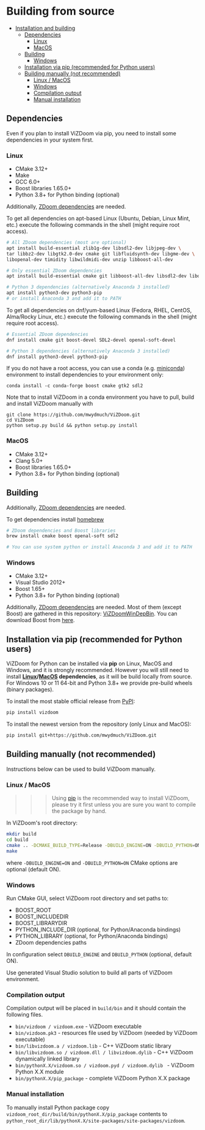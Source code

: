 # Building from source

- [Installation and building](#installation-and-building)
  - [ Dependencies](#-dependencies)
    - [ Linux](#-linux)
    - [ MacOS](#-macos)
  - [ Building](#-building)
    - [ Windows](#-windows)
  - [ Installation via pip (recommended for Python users)](#-installation-via-pip-recommended-for-python-users)
  - [ Building manually (not recommended)](#-building-manually-not-recommended)
    - [ Linux / MacOS](#-linux--macos)
    - [ Windows](#-windows-1)
    - [ Compilation output](#-compilation-output)
    - [ Manual installation](#-manual-installation)


## <a name="deps"></a> Dependencies

Even if you plan to install ViZDoom via pip, you need to install some dependencies in your system first.


### <a name="linux_deps"></a> Linux
* CMake 3.12+
* Make
* GCC 6.0+
* Boost libraries 1.65.0+
* Python 3.8+ for Python binding (optional)

Additionally, [ZDoom dependencies](http://zdoom.org/wiki/Compile_ZDoom_on_Linux) are needed.

To get all dependencies on apt-based Linux (Ubuntu, Debian, Linux Mint, etc.) execute the following commands in the shell (might require root access).
```bash
# All ZDoom dependencies (most are optional)
apt install build-essential zlib1g-dev libsdl2-dev libjpeg-dev \
tar libbz2-dev libgtk2.0-dev cmake git libfluidsynth-dev libgme-dev \
libopenal-dev timidity libwildmidi-dev unzip libboost-all-dev

# Only essential ZDoom dependencies
apt install build-essential cmake git libboost-all-dev libsdl2-dev libopenal-dev

# Python 3 dependencies (alternatively Anaconda 3 installed)
apt install python3-dev python3-pip
# or install Anaconda 3 and add it to PATH
```

To get all dependencies on dnf/yum-based Linux (Fedora, RHEL, CentOS, Alma/Rocky Linux, etc.) execute the following commands in the shell (might require root access).
```bash
# Essential ZDoom dependencies
dnf install cmake git boost-devel SDL2-devel openal-soft-devel

# Python 3 dependencies (alternatively Anaconda 3 installed)
dnf install python3-devel python3-pip
```

If you do not have a root access, you can use a conda (e.g. [miniconda](https://docs.conda.io/en/latest/miniconda.html)) environment to install dependencies to your environment only:
```
conda install -c conda-forge boost cmake gtk2 sdl2
```

Note that to install ViZDoom in a conda environment you have to pull, build and install ViZDoom manually with
```
git clone https://github.com/mwydmuch/ViZDoom.git
cd ViZDoom
python setup.py build && python setup.py install
```


### <a name="macos_deps"></a> MacOS
* CMake 3.12+
* Clang 5.0+
* Boost libraries 1.65.0+
* Python 3.8+ for Python binding (optional)
## <a name="build"></a> Building

Additionally, [ZDoom dependencies](http://zdoom.org/wiki/Compile_ZDoom_on_Mac_OS_X) are needed.

To get dependencies install [homebrew](https://brew.sh/)

```sh
# ZDoom dependencies and Boost libraries
brew install cmake boost openal-soft sdl2

# You can use system python or install Anaconda 3 and add it to PATH
```


### <a name="windows_deps"></a> Windows
* CMake 3.12+
* Visual Studio 2012+
* Boost 1.65+
* Python 3.8+ for Python binding (optional)

Additionally, [ZDoom dependencies](http://zdoom.org/wiki/Compile_ZDoom_on_Windows) are needed.
Most of them (except Boost) are gathered in this repository: [ViZDoomWinDepBin](https://github.com/mwydmuch/ViZDoomWinDepBin).
You can download Boost from [here](https://www.boost.org/users/download).


## <a name="pypi"></a> Installation via pip (recommended for Python users)

ViZDoom for Python can be installed via **pip** on Linux, MacOS and Windows, and it is strongly recommended.
However you will still need to install **[Linux](#linux_deps)/[MacOS](#macos_deps) dependencies**, as it will be build locally from source.
For Windows 10 or 11 64-bit and Python 3.8+ we provide pre-build wheels (binary packages).


To install the most stable official release from [PyPI](https://pypi.python.org/pypi):
```bash
pip install vizdoom
```

To install the newest version from the repository (only Linux and MacOS):
```bash
pip install git+https://github.com/mwydmuch/ViZDoom.git
```


## <a name="build"></a> Building manually (not recommended)

Instructions below can be used to build ViZDoom manually.

### <a name="linux_macos_build"></a> Linux / MacOS

>>> Using [pip](#pypi) is the recommended way to install ViZDoom, please try it first unless you are sure you want to compile the package by hand.

In ViZDoom's root directory:
```bash
mkdir build
cd build
cmake .. -DCMAKE_BUILD_TYPE=Release -DBUILD_ENGINE=ON -DBUILD_PYTHON=ON
make
```

where `-DBUILD_ENGINE=ON` and `-DBUILD_PYTHON=ON` CMake options are optional (default ON).

### <a name="windows_build"></a> Windows

Run CMake GUI, select ViZDoom root directory and set paths to:
* BOOST_ROOT
* BOOST_INCLUDEDIR
* BOOST_LIBRARYDIR
* PYTHON_INCLUDE_DIR (optional, for Python/Anaconda bindings)
* PYTHON_LIBRARY (optional, for Python/Anaconda bindings)
* ZDoom dependencies paths

In configuration select `DBUILD_ENGINE` and `DBUILD_PYTHON` (optional, default ON).

Use generated Visual Studio solution to build all parts of ViZDoom environment.


### <a name="output"></a> Compilation output
Compilation output will be placed in `build/bin` and it should contain the following files.

* `bin/vizdoom / vizdoom.exe` - ViZDoom executable
* `bin/vizdoom.pk3` - resources file used by ViZDoom (needed by ViZDoom executable)
* `bin/libvizdoom.a / vizdoom.lib` - C++ ViZDoom static library
* `bin/libvizdoom.so / vizdoom.dll / libvizdoom.dylib` -  C++ ViZDoom dynamically linked library
* `bin/pythonX.X/vizdoom.so / vizdoom.pyd / vizdoom.dylib ` - ViZDoom Python X.X module
* `bin/pythonX.X/pip_package` - complete ViZDoom Python X.X package


### <a name="manual-install"></a> Manual installation

To manually install Python package copy `vizdoom_root_dir/build/bin/pythonX.X/pip_package` contents to `python_root_dir/lib/pythonX.X/site-packages/site-packages/vizdoom`.
